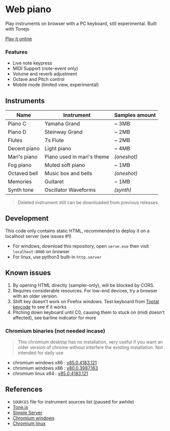 # Web piano
Play instruments on browser with a PC keyboard, still experimental. Built with Tonejs

[Play it online](https://custap80.github.io/instr)

### Features
- Live note keypress
- MIDI Support (note-event only)
- Volume and reverb adjustment
- Octave and Pitch control
- Mobile mode (limited view, experimental)


## Instruments

|Name|Instrument|Samples amount|
|--|--|--|
|Piano C|Yamaha Grand|~ 3MB|
|Piano D|Steinway Grand|~ 2MB|
|Flutes|7s Flute|~ 2MB|
|Decent piano|Light piano|~ 4MB|
|Mari's piano|Piano used in mari's theme|_(oneshot)_|
|Fog piano|Muted soft piano|~ 1MB|
|Octaved bell|Music box and bells|_(oneshot)_|
|Memories|Guitaret|~ 1MB|
|Synth tone|Oscillator Waveforms|_(synth)_|

> Deleted instrument still can be downloaded from previous releases.


## Development
This code only contains static HTML, recommended to deploy it on a localhost server (see issues #1)

- For windows, download this repository, open `serve.exe` then visit `localhost:8080` on browser
- For linux, use python3 built-in `http.server`


## Known issues
1. By opening HTML directly (sampler-only), will be blocked by CORS.
2. Requires considerable resources. For low-end devices, try a browser with an older version.
3. Shift key doesn't work on Firefox windows. Test keyboard from [Toptal keycode](https://www.toptal.com/developers/keycode) to see if it works
4. Pitching down keyboard until C0, causing them to stuck on (midi doesn't affected), see barline indicator for more

### Chromium binaries (not needed incase)
> This chromium desktop has no installation, very useful if you want an older version of chrome without interfere the existing installation. Not intended for daily use
- chromium windows x86 : [v85.0.4183.121](https://github.com/macchrome/winchrome/releases/download/v85.0.4183.121-r782793-Win64/Ungoogled-Chromium-85.0.4183.121-1_Win32.7z)
- chromium windows x86 : [v80.0.3987.163](https://github.com/macchrome/winchrome/releases/download/v80.0.3987.163-r722274-Win64/Ungoogled-Chromium-80.0.3987.163-Win32.7z)
- chromium linux x64 : [v85.0.4183.121](https://github.com/macchrome/linchrome/releases/download/v85.0.4183.121-r782793-portable-ungoogled-Lin64/ungoogled-chromium_85.0.4183.121_1.vaapi_linux.tar.xz)


## References
- `SOURCES` file for instrument sources list (paused for awhile)
- [Tone.js](https://github.com/Tonejs/Tone.js)
- [Simple Server](https://github.com/syntaqx/serve)
- [Chromium windows](https://github.com/macchrome/winchrome)
- [Chromium linux](https://github.com/macchrome/linchrome)

